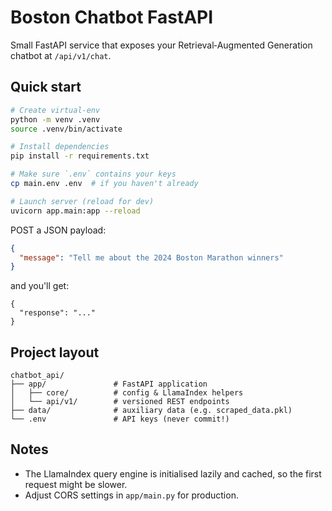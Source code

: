# Boston Chatbot FastAPI

Small FastAPI service that exposes your Retrieval‑Augmented Generation chatbot at `/api/v1/chat`.

## Quick start

```bash
# Create virtual‑env
python -m venv .venv
source .venv/bin/activate

# Install dependencies
pip install -r requirements.txt

# Make sure `.env` contains your keys
cp main.env .env  # if you haven't already

# Launch server (reload for dev)
uvicorn app.main:app --reload
```

POST a JSON payload:

```json
{
  "message": "Tell me about the 2024 Boston Marathon winners"
}
```

and you'll get:

```jsonc
{
  "response": "..."
}
```

## Project layout
```
chatbot_api/
├── app/               # FastAPI application
│   ├── core/          # config & LlamaIndex helpers
│   └── api/v1/        # versioned REST endpoints
├── data/              # auxiliary data (e.g. scraped_data.pkl)
└── .env               # API keys (never commit!)
```

## Notes
* The LlamaIndex query engine is initialised lazily and cached, so the first request might be slower.
* Adjust CORS settings in `app/main.py` for production.